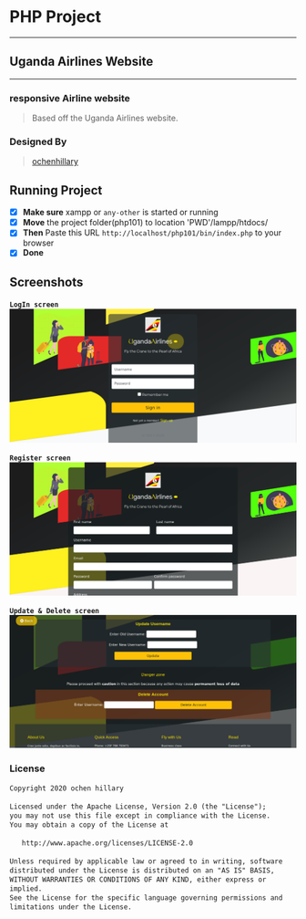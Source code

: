 
# __PHP Project__
___

## Uganda Airlines Website
<!-- <img src="./bin/favicon.ico" width="250px" /> -->
___

### responsive Airline website
> Based off the Uganda Airlines website.

### Designed By
  > [ochenhillary](https://github.com/occn8)

## Running Project
* [x] __Make sure__ xampp or `any-other` is started or running
* [x] __Move__ the project folder(php101) to location 'PWD'/lampp/htdocs/
* [x] __Then__ Paste this URL `http://localhost/php101/bin/index.php` to your browser
* [x] __Done__

## Screenshots
__`LogIn screen`__
<img src="screen1.png" />

__`Register screen`__
<img src="screen2.png" />

__`Update & Delete screen`__
<img src="screen3.png" />

### License

    Copyright 2020 ochen hillary

    Licensed under the Apache License, Version 2.0 (the "License");
    you may not use this file except in compliance with the License.
    You may obtain a copy of the License at

       http://www.apache.org/licenses/LICENSE-2.0

    Unless required by applicable law or agreed to in writing, software
    distributed under the License is distributed on an "AS IS" BASIS,
    WITHOUT WARRANTIES OR CONDITIONS OF ANY KIND, either express or implied.
    See the License for the specific language governing permissions and
    limitations under the License.
